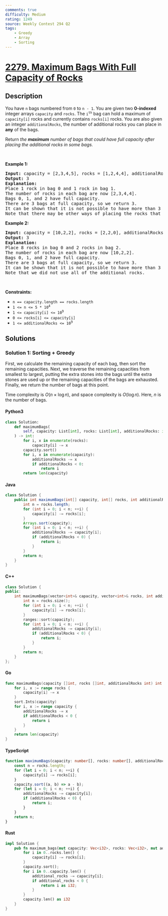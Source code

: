 ```yaml
---
comments: true
difficulty: Medium
rating: 1249
source: Weekly Contest 294 Q2
tags:
    - Greedy
    - Array
    - Sorting
---
```


<!-- problem:start -->

# [2279. Maximum Bags With Full Capacity of Rocks](https://leetcode.com/problems/maximum-bags-with-full-capacity-of-rocks)

## Description

<!-- description:start -->

<p>You have <code>n</code> bags numbered from <code>0</code> to <code>n - 1</code>. You are given two <strong>0-indexed</strong> integer arrays <code>capacity</code> and <code>rocks</code>. The <code>i<sup>th</sup></code> bag can hold a maximum of <code>capacity[i]</code> rocks and currently contains <code>rocks[i]</code> rocks. You are also given an integer <code>additionalRocks</code>, the number of additional rocks you can place in <strong>any</strong> of the bags.</p>

<p>Return<em> the <strong>maximum</strong> number of bags that could have full capacity after placing the additional rocks in some bags.</em></p>

<p>&nbsp;</p>
<p><strong class="example">Example 1:</strong></p>

<pre>
<strong>Input:</strong> capacity = [2,3,4,5], rocks = [1,2,4,4], additionalRocks = 2
<strong>Output:</strong> 3
<strong>Explanation:</strong>
Place 1 rock in bag 0 and 1 rock in bag 1.
The number of rocks in each bag are now [2,3,4,4].
Bags 0, 1, and 2 have full capacity.
There are 3 bags at full capacity, so we return 3.
It can be shown that it is not possible to have more than 3 bags at full capacity.
Note that there may be other ways of placing the rocks that result in an answer of 3.
</pre>

<p><strong class="example">Example 2:</strong></p>

<pre>
<strong>Input:</strong> capacity = [10,2,2], rocks = [2,2,0], additionalRocks = 100
<strong>Output:</strong> 3
<strong>Explanation:</strong>
Place 8 rocks in bag 0 and 2 rocks in bag 2.
The number of rocks in each bag are now [10,2,2].
Bags 0, 1, and 2 have full capacity.
There are 3 bags at full capacity, so we return 3.
It can be shown that it is not possible to have more than 3 bags at full capacity.
Note that we did not use all of the additional rocks.
</pre>

<p>&nbsp;</p>
<p><strong>Constraints:</strong></p>

<ul>
	<li><code>n == capacity.length == rocks.length</code></li>
	<li><code>1 &lt;= n &lt;= 5 * 10<sup>4</sup></code></li>
	<li><code>1 &lt;= capacity[i] &lt;= 10<sup>9</sup></code></li>
	<li><code>0 &lt;= rocks[i] &lt;= capacity[i]</code></li>
	<li><code>1 &lt;= additionalRocks &lt;= 10<sup>9</sup></code></li>
</ul>

<!-- description:end -->

## Solutions

<!-- solution:start -->

### Solution 1: Sorting + Greedy

First, we calculate the remaining capacity of each bag, then sort the remaining capacities. Next, we traverse the remaining capacities from smallest to largest, putting the extra stones into the bags until the extra stones are used up or the remaining capacities of the bags are exhausted. Finally, we return the number of bags at this point.

Time complexity is $O(n \times \log n)$, and space complexity is $O(\log n)$. Here, $n$ is the number of bags.

<!-- tabs:start -->

#### Python3

```python
class Solution:
    def maximumBags(
        self, capacity: List[int], rocks: List[int], additionalRocks: int
    ) -> int:
        for i, x in enumerate(rocks):
            capacity[i] -= x
        capacity.sort()
        for i, x in enumerate(capacity):
            additionalRocks -= x
            if additionalRocks < 0:
                return i
        return len(capacity)
```

#### Java

```java
class Solution {
    public int maximumBags(int[] capacity, int[] rocks, int additionalRocks) {
        int n = rocks.length;
        for (int i = 0; i < n; ++i) {
            capacity[i] -= rocks[i];
        }
        Arrays.sort(capacity);
        for (int i = 0; i < n; ++i) {
            additionalRocks -= capacity[i];
            if (additionalRocks < 0) {
                return i;
            }
        }
        return n;
    }
}
```

#### C++

```cpp
class Solution {
public:
    int maximumBags(vector<int>& capacity, vector<int>& rocks, int additionalRocks) {
        int n = rocks.size();
        for (int i = 0; i < n; ++i) {
            capacity[i] -= rocks[i];
        }
        ranges::sort(capacity);
        for (int i = 0; i < n; ++i) {
            additionalRocks -= capacity[i];
            if (additionalRocks < 0) {
                return i;
            }
        }
        return n;
    }
};
```

#### Go

```go
func maximumBags(capacity []int, rocks []int, additionalRocks int) int {
	for i, x := range rocks {
		capacity[i] -= x
	}
	sort.Ints(capacity)
	for i, x := range capacity {
		additionalRocks -= x
		if additionalRocks < 0 {
			return i
		}
	}
	return len(capacity)
}
```

#### TypeScript

```ts
function maximumBags(capacity: number[], rocks: number[], additionalRocks: number): number {
    const n = rocks.length;
    for (let i = 0; i < n; ++i) {
        capacity[i] -= rocks[i];
    }
    capacity.sort((a, b) => a - b);
    for (let i = 0; i < n; ++i) {
        additionalRocks -= capacity[i];
        if (additionalRocks < 0) {
            return i;
        }
    }
    return n;
}
```

#### Rust

```rust
impl Solution {
    pub fn maximum_bags(mut capacity: Vec<i32>, rocks: Vec<i32>, mut additional_rocks: i32) -> i32 {
        for i in 0..rocks.len() {
            capacity[i] -= rocks[i];
        }
        capacity.sort();
        for i in 0..capacity.len() {
            additional_rocks -= capacity[i];
            if additional_rocks < 0 {
                return i as i32;
            }
        }
        capacity.len() as i32
    }
}
```

<!-- tabs:end -->

<!-- solution:end -->

<!-- problem:end -->
